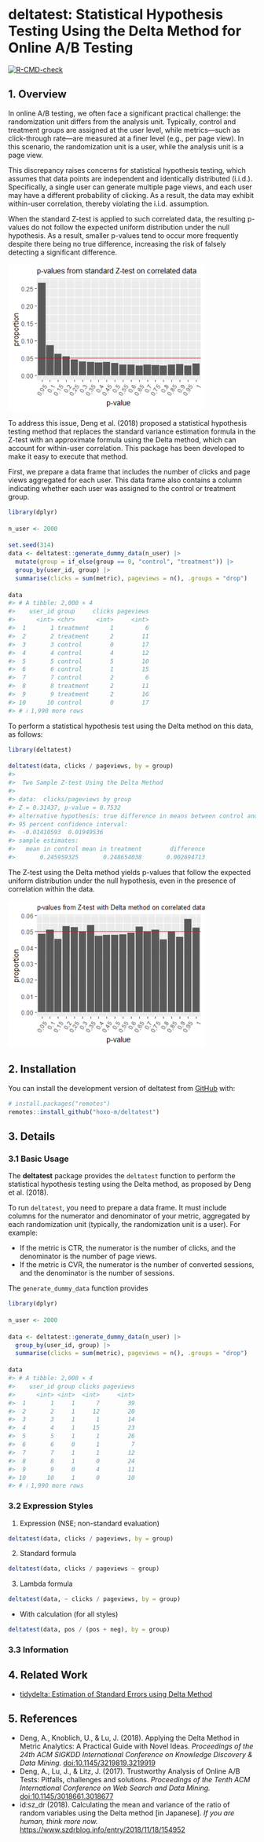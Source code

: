 
<!-- README.md is generated from README.Rmd. Please edit that file -->

# deltatest: Statistical Hypothesis Testing Using the Delta Method for Online A/B Testing

<!-- badges: start -->

[![R-CMD-check](https://github.com/hoxo-m/deltatest/actions/workflows/R-CMD-check.yaml/badge.svg)](https://github.com/hoxo-m/deltatest/actions/workflows/R-CMD-check.yaml)
<!-- badges: end -->

## 1. Overview

In online A/B testing, we often face a significant practical challenge:
the randomization unit differs from the analysis unit. Typically,
control and treatment groups are assigned at the user level, while
metrics—such as click-through rate—are measured at a finer level (e.g.,
per page view). In this scenario, the randomization unit is a user,
while the analysis unit is a page view.

This discrepancy raises concerns for statistical hypothesis testing,
which assumes that data points are independent and identically
distributed (i.i.d.). Specifically, a single user can generate multiple
page views, and each user may have a different probability of clicking.
As a result, the data may exhibit within-user correlation, thereby
violating the i.i.d. assumption.

When the standard Z-test is applied to such correlated data, the
resulting p-values do not follow the expected uniform distribution under
the null hypothesis. As a result, smaller p-values tend to occur more
frequently despite there being no true difference, increasing the risk
of falsely detecting a significant difference.

<img src="man/figures/README-p-values-from-z-test-1.png" width="400" />

To address this issue, Deng et al. (2018) proposed a statistical
hypothesis testing method that replaces the standard variance estimation
formula in the Z-test with an approximate formula using the Delta
method, which can account for within-user correlation. This package has
been developed to make it easy to execute that method.

First, we prepare a data frame that includes the number of clicks and
page views aggregated for each user. This data frame also contains a
column indicating whether each user was assigned to the control or
treatment group.

``` r
library(dplyr)

n_user <- 2000

set.seed(314)
data <- deltatest::generate_dummy_data(n_user) |> 
  mutate(group = if_else(group == 0, "control", "treatment")) |>
  group_by(user_id, group) |> 
  summarise(clicks = sum(metric), pageviews = n(), .groups = "drop")

data
#> # A tibble: 2,000 × 4
#>    user_id group     clicks pageviews
#>      <int> <chr>      <int>     <int>
#>  1       1 treatment      1         6
#>  2       2 treatment      2        11
#>  3       3 control        0        17
#>  4       4 control        4        12
#>  5       5 control        5        10
#>  6       6 control        1        15
#>  7       7 control        2         6
#>  8       8 treatment      2        11
#>  9       9 treatment      2        16
#> 10      10 control        0        17
#> # ℹ 1,990 more rows
```

To perform a statistical hypothesis test using the Delta method on this
data, as follows:

``` r
library(deltatest)

deltatest(data, clicks / pageviews, by = group)
#> 
#>  Two Sample Z-test Using the Delta Method
#> 
#> data:  clicks/pageviews by group
#> Z = 0.31437, p-value = 0.7532
#> alternative hypothesis: true difference in means between control and treatment is not equal to 0
#> 95 percent confidence interval:
#>  -0.01410593  0.01949536
#> sample estimates:
#>   mean in control mean in treatment        difference 
#>       0.245959325       0.248654038       0.002694713
```

The Z-test using the Delta method yields p-values that follow the
expected uniform distribution under the null hypothesis, even in the
presence of correlation within the data.

<img src="man/figures/README-p-values-from-delta-method-1.png" width="400" />

## 2. Installation

You can install the development version of deltatest from
[GitHub](https://github.com/) with:

``` r
# install.packages("remotes")
remotes::install_github("hoxo-m/deltatest")
```

## 3. Details

### 3.1 Basic Usage

The **deltatest** package provides the `deltatest` function to perform
the statistical hypothesis testing using the Delta method, as proposed
by Deng et al. (2018).

To run `deltatest`, you need to prepare a data frame. It must include
columns for the numerator and denominator of your metric, aggregated by
each randomization unit (typically, the randomization unit is a user).
For example:

- If the metric is CTR, the numerator is the number of clicks, and the
  denominator is the number of page views.
- If the metric is CVR, the numerator is the number of converted
  sessions, and the denominator is the number of sessions.

The `generate_dummy_data` function provides

``` r
library(dplyr)

n_user <- 2000

data <- deltatest::generate_dummy_data(n_user) |>
  group_by(user_id, group) |>
  summarise(clicks = sum(metric), pageviews = n(), .groups = "drop")

data
#> # A tibble: 2,000 × 4
#>    user_id group clicks pageviews
#>      <int> <int>  <int>     <int>
#>  1       1     1      7        39
#>  2       2     1     12        20
#>  3       3     1      1        14
#>  4       4     1     15        23
#>  5       5     1      1        26
#>  6       6     0      1         7
#>  7       7     1      1        12
#>  8       8     1      0        24
#>  9       9     0      4        11
#> 10      10     1      0        10
#> # ℹ 1,990 more rows
```

### 3.2 Expression Styles

1.  Expression (NSE; non-standard evaluation)

``` r
deltatest(data, clicks / pageviews, by = group)
```

2.  Standard formula

``` r
deltatest(data, clicks / pageviews ~ group)
```

3.  Lambda formula

``` r
deltatest(data, ~ clicks / pageviews, by = group)
```

- With calculation (for all styles)

``` r
deltatest(data, pos / (pos + neg), by = group)
```

### 3.3 Information

## 4. Related Work

- [tidydelta: Estimation of Standard Errors using Delta
  Method](https://cran.r-project.org/package=tidydelta)

## 5. References

- Deng, A., Knoblich, U., & Lu, J. (2018). Applying the Delta Method in
  Metric Analytics: A Practical Guide with Novel Ideas. *Proceedings of
  the 24th ACM SIGKDD International Conference on Knowledge Discovery &
  Data Mining.*
  [doi:10.1145/3219819.3219919](https://doi.org/10.1145/3219819.3219919)
- Deng, A., Lu, J., & Litz, J. (2017). Trustworthy Analysis of Online
  A/B Tests: Pitfalls, challenges and solutions. *Proceedings of the
  Tenth ACM International Conference on Web Search and Data Mining.*
  [doi:10.1145/3018661.3018677](https://doi.org/10.1145/3018661.3018677)
- id:sz_dr (2018). Calculating the mean and variance of the ratio of
  random variables using the Delta method \[in Japanese\]. *If you are
  human, think more now.*
  <https://www.szdrblog.info/entry/2018/11/18/154952>
